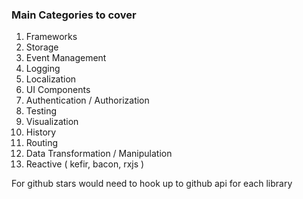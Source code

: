 ### Main Categories to cover

1. Frameworks
2. Storage
3. Event Management
4. Logging
5. Localization
6. UI Components
7. Authentication / Authorization
8. Testing
9. Visualization
10. History
11. Routing
12. Data Transformation / Manipulation
13. Reactive ( kefir, bacon, rxjs )

For github stars would need to hook up to github api for each library
